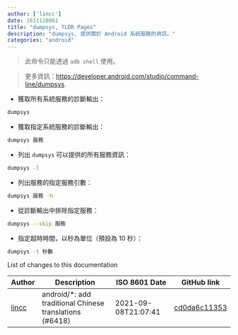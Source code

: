 ```yaml
---
author: ['lincc']
date: 1631128061
title: "dumpsys, TLDR Pages"
description: "dumpsys, 提供關於 Android 系統服務的資訊。"
categories: "android"
---
```

> 此命令只能透過 `adb shell` 使用。

> 更多資訊：<https://developer.android.com/studio/command-line/dumpsys>.

- 獲取所有系統服務的診斷輸出：

```bash
dumpsys
```

- 獲取指定系統服務的診斷輸出：

```bash
dumpsys 服務
```

- 列出 `dumpsys` 可以提供的所有服務資訊：

```bash
dumpsys -l
```

- 列出服務的指定服務引數：

```bash
dumpsys 服務 -h
```

- 從診斷輸出中排除指定服務：

```bash
dumpsys --skip 服務
```

- 指定超時時間，以秒為單位（預設為 10 秒）：

```bash
dumpsys -t 秒數
```
List of changes to this documentation


Author | Description | ISO 8601 Date | GitHub link
------|-----|-----|-----
[lincc](mailto:46962923+blueskyson@users.noreply.github.com) | android/*: add traditional Chinese translations (#6418) | 2021-09-08T21:07:41 | [cd0da6c11353](https://github.com/tldr-pages/tldr/commit/cd0da6c1135366585c048471a469c037f0d77a06)

